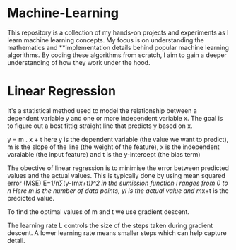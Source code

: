 # Machine-Learning
This repository is a collection of my hands-on projects and experiments as I learn machine learning concepts. My focus is on understanding the mathematics and **implementation details behind popular machine learning algorithms. By coding these algorithms from scratch, I aim to gain a deeper understanding of how they work under the hood.

# Linear Regression
It's a statistical method used to model the relationship between a dependent variable y and one or more independent variable x. The goal is to figure out a best fittig straight line that predicts y based on x.

y = m . x + t
here y is the dependent variable (the value we want to predict), m is the slope of the line (the weight of the feature), x is the independent varaiable (the input feature) and t is the y-intercept (the bias term)

The obective of linear regression is to minimise the error between predicted values and the actual values. This is typically done by using mean squared error (MSE)
E=1/n∑(y-(m*x+t))^2 in the sumission function i ranges from 0 to n 
Here m is the number of data points, yi is the actual value and m*x+t is the predicted value.

To find the optimal values of m and t we use gradient descent.

The learning rate L controls the size of the steps taken during gradient descent. A lower learning rate means smaller steps which can help capture detail.

